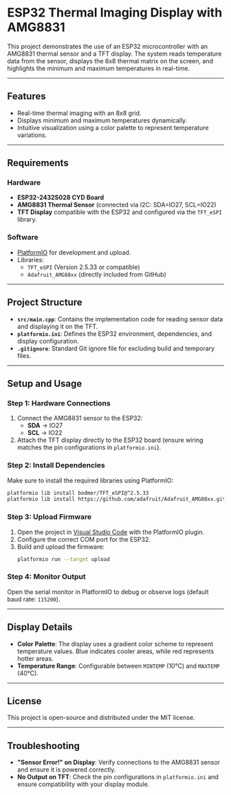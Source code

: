 # ESP32 Thermal Imaging Display with AMG8831

This project demonstrates the use of an ESP32 microcontroller with an AMG8831 thermal sensor and a TFT display. The system reads temperature data from the sensor, displays the 8x8 thermal matrix on the screen, and highlights the minimum and maximum temperatures in real-time.

---

## Features
- Real-time thermal imaging with an 8x8 grid.
- Displays minimum and maximum temperatures dynamically.
- Intuitive visualization using a color palette to represent temperature variations.

---

## Requirements

### Hardware
- **ESP32-2432S028 CYD Board**
- **AMG8831 Thermal Sensor** (connected via I2C: SDA=IO27, SCL=IO22)
- **TFT Display** compatible with the ESP32 and configured via the `TFT_eSPI` library.

### Software
- [PlatformIO](https://platformio.org/) for development and upload.
- Libraries:
  - `TFT_eSPI` (Version 2.5.33 or compatible)
  - `Adafruit_AMG88xx` (directly included from GitHub)

---

## Project Structure
- **`src/main.cpp`**: Contains the implementation code for reading sensor data and displaying it on the TFT.
- **`platformio.ini`**: Defines the ESP32 environment, dependencies, and display configuration.
- **`.gitignore`**: Standard Git ignore file for excluding build and temporary files.

---

## Setup and Usage

### Step 1: Hardware Connections
1. Connect the AMG8831 sensor to the ESP32:
   - **SDA** -> IO27
   - **SCL** -> IO22
2. Attach the TFT display directly to the ESP32 board (ensure wiring matches the pin configurations in `platformio.ini`).

### Step 2: Install Dependencies
Make sure to install the required libraries using PlatformIO:
```bash
platformio lib install bodmer/TFT_eSPI@^2.5.33
platformio lib install https://github.com/adafruit/Adafruit_AMG88xx.git
```

### Step 3: Upload Firmware
1. Open the project in [Visual Studio Code](https://code.visualstudio.com/) with the PlatformIO plugin.
2. Configure the correct COM port for the ESP32.
3. Build and upload the firmware:
   ```bash
   platformio run --target upload
   ```

### Step 4: Monitor Output
Open the serial monitor in PlatformIO to debug or observe logs (default baud rate: `115200`).

---

## Display Details
- **Color Palette**: The display uses a gradient color scheme to represent temperature values. Blue indicates cooler areas, while red represents hotter areas.
- **Temperature Range**: Configurable between `MINTEMP` (10°C) and `MAXTEMP` (40°C).

---

## License
This project is open-source and distributed under the MIT license.

---

## Troubleshooting
- **"Sensor Error!" on Display**: Verify connections to the AMG8831 sensor and ensure it is powered correctly.
- **No Output on TFT**: Check the pin configurations in `platformio.ini` and ensure compatibility with your display module.

